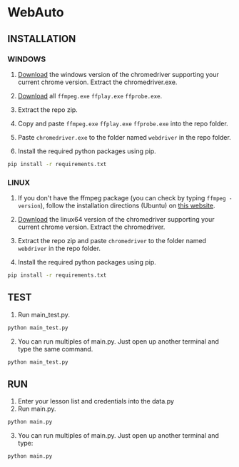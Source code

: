 # WebAuto
## INSTALLATION 
### WINDOWS
1. [Download](https://chromedriver.chromium.org/downloads) the windows version of the chromedriver supporting your current chrome version. Extract the chromedriver.exe.

2. [Download](https://drive.google.com/drive/folders/1_qwjkghJwksdBrpm7oBnVJ1GarhZBuqx?usp=share_link) all ```ffmpeg.exe``` ```ffplay.exe``` ```ffprobe.exe```.

3. Extract the repo zip.

4. Copy and paste ```ffmpeg.exe``` ```ffplay.exe``` ```ffprobe.exe``` into the repo folder.

5. Paste ```chromedriver.exe``` to the folder named ```webdriver``` in the repo folder.

6. Install the required python packages using pip.
```bash
pip install -r requirements.txt
```
### LINUX
1. If you don't have the ffmpeg package (you can check by typing ```ffmpeg -version```), follow the installation directions (Ubuntu) on [this website](https://phoenixnap.com/kb/install-ffmpeg-ubuntu).

2. [Download](https://chromedriver.chromium.org/downloads) the linux64 version of the chromedriver supporting your current chrome version. Extract the chromedriver.

3. Extract the repo zip and paste ```chromedriver``` to the folder named ```webdriver``` in the repo folder.

4. Install the required python packages using pip.
```bash
pip install -r requirements.txt
```
## TEST
1. Run main_test.py.
```bash
python main_test.py
```
2. You can run multiples of main.py. Just open up another terminal and type the same command.
```bash
python main_test.py
```
## RUN
1. Enter your lesson list and credentials into the data.py
2. Run main.py.
```bash
python main.py
```
3. You can run multiples of main.py. Just open up another terminal and type:
```bash
python main.py
```
